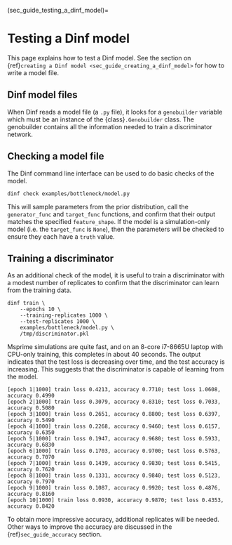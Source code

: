 (sec_guide_testing_a_dinf_model)=
# Testing a Dinf model

This page explains how to test a Dinf model.
See the section on {ref}`creating a Dinf model <sec_guide_creating_a_dinf_model>`
for how to write a model file.

## Dinf model files

When Dinf reads a model file (a `.py` file), it looks for a `genobuilder`
variable which must be an instance of the {class}`.Genobuilder` class.
The genobuilder contains all the information needed to train a discriminator
network.

## Checking a model file

The Dinf command line interface can be used to do basic checks of the model.

```
dinf check examples/bottleneck/model.py
```

This will sample parameters from the prior distribution,
call the `generator_func` and `target_func` functions,
and confirm that their output matches the specified `feature_shape`.
If the model is a simulation-only model (i.e. the `target_func` is `None`),
then the parameters will be checked to ensure they each have a `truth` value.

## Training a discriminator

As an additional check of the model, it is useful to train a discriminator
with a modest number of replicates to confirm that the discriminator
can learn from the training data.

```
dinf train \
    --epochs 10 \
    --training-replicates 1000 \
    --test-replicates 1000 \
    examples/bottleneck/model.py \
    /tmp/discriminator.pkl
```

Msprime simulations are quite fast, and on an 8-core i7-8665U laptop with
CPU-only training, this completes in about 40 seconds.
The output indicates that the test loss is decreasing over time, and the
test accuracy is increasing. This suggests that the discriminator is capable
of learning from the model.

```
[epoch 1|1000] train loss 0.4213, accuracy 0.7710; test loss 1.0608, accuracy 0.4990
[epoch 2|1000] train loss 0.3079, accuracy 0.8310; test loss 0.7033, accuracy 0.5080
[epoch 3|1000] train loss 0.2651, accuracy 0.8800; test loss 0.6397, accuracy 0.5490
[epoch 4|1000] train loss 0.2268, accuracy 0.9460; test loss 0.6157, accuracy 0.6350
[epoch 5|1000] train loss 0.1947, accuracy 0.9680; test loss 0.5933, accuracy 0.6830
[epoch 6|1000] train loss 0.1703, accuracy 0.9700; test loss 0.5763, accuracy 0.7070
[epoch 7|1000] train loss 0.1439, accuracy 0.9830; test loss 0.5415, accuracy 0.7620
[epoch 8|1000] train loss 0.1331, accuracy 0.9840; test loss 0.5123, accuracy 0.7970
[epoch 9|1000] train loss 0.1087, accuracy 0.9920; test loss 0.4876, accuracy 0.8160
[epoch 10|1000] train loss 0.0930, accuracy 0.9870; test loss 0.4353, accuracy 0.8420
```

To obtain more impressive accuracy, additional replicates will be needed.
Other ways to improve the accuracy are discussed in the
{ref}`sec_guide_accuracy` section.
